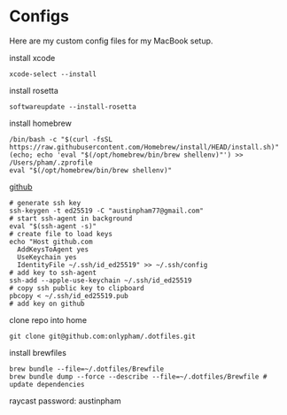 # Configs

Here are my custom config files for my MacBook setup.

install xcode

```
xcode-select --install
```

install rosetta

```
softwareupdate --install-rosetta
```

install homebrew

```
/bin/bash -c "$(curl -fsSL https://raw.githubusercontent.com/Homebrew/install/HEAD/install.sh)"
(echo; echo 'eval "$(/opt/homebrew/bin/brew shellenv)"') >> /Users/pham/.zprofile
eval "$(/opt/homebrew/bin/brew shellenv)"
```

[github](https://docs.github.com/en/authentication/connecting-to-github-with-ssh/generating-a-new-ssh-key-and-adding-it-to-the-ssh-agent)

```
# generate ssh key
ssh-keygen -t ed25519 -C "austinpham77@gmail.com"
# start ssh-agent in background
eval "$(ssh-agent -s)"
# create file to load keys
echo "Host github.com
  AddKeysToAgent yes
  UseKeychain yes
  IdentityFile ~/.ssh/id_ed25519" >> ~/.ssh/config
# add key to ssh-agent
ssh-add --apple-use-keychain ~/.ssh/id_ed25519
# copy ssh public key to clipboard
pbcopy < ~/.ssh/id_ed25519.pub
# add key on github
```

clone repo into home

```
git clone git@github.com:onlypham/.dotfiles.git
```

install brewfiles

```
brew bundle --file=~/.dotfiles/Brewfile
brew bundle dump --force --describe --file=~/.dotfiles/Brewfile # update dependencies
```

raycast password: austinpham
